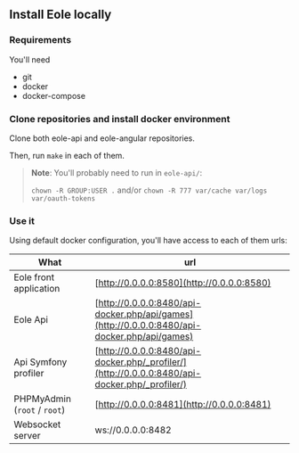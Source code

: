 ## Install Eole locally


### Requirements

You'll need

- git
- docker
- docker-compose


### Clone repositories and install docker environment

Clone both eole-api and eole-angular repositories.

Then, run `make` in each of them.

> **Note**:
> You'll probably need to run in `eole-api/`:
>
> `chown -R GROUP:USER .` and/or `chown -R 777 var/cache var/logs var/oauth-tokens`


### Use it

Using default docker configuration, you'll have access to each of them urls:

What                               | url
---------------------------------- | -----------------------------
Eole front application             | [http://0.0.0.0:8580](http://0.0.0.0:8580)
Eole Api                           | [http://0.0.0.0:8480/api-docker.php/api/games](http://0.0.0.0:8480/api-docker.php/api/games)
Api Symfony profiler               | [http://0.0.0.0:8480/api-docker.php/_profiler/](http://0.0.0.0:8480/api-docker.php/_profiler/)
PHPMyAdmin (`root` / `root`)       | [http://0.0.0.0:8481](http://0.0.0.0:8481)
Websocket server                   | ws://0.0.0.0:8482
